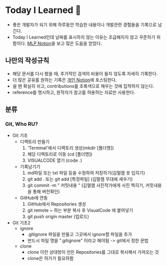 # Today I Learned 📒
- 좋은 개발자가 되기 위해 하루동안 학습한 내용이나 개발관련 경험들을 기록으로 남긴다.
- Today I Learned인데 날짜를 표시하지 않는 이유는 조급해지지 않고 꾸준하기 위함이다.
[MLP Notion](https://hphk.notion.site/hphk/Git-1-_A-22-02-09-22-02-11-3f4afeb98f784b7ead4a82f5aebd86de)을 보고 많은 도움을 얻었다.
## 나만의 작성규칙
- 해당 문서를 다시 봤을 때, 추가적인 검색의 비용이 들지 않도록 자세히 기록한다.
- 더 많은 공유를 원하는 기록은 [개인 Notion](https://www.notion.so/1ea51850579a44e389baf074f68eaf8f)에 포스팅한다.
- 쉴 땐 확실히 쉬고, contributions를 초록색으로 채우는 것에 집착하지 않는다.
- reference를 명시하고, 원작자가 참고를 허용하는 자료만 사용한다.
## 분류
### Git, Who RU?
- Git 기초
    - 디렉토리 만들기
        1. 'Terminal'에서 디렉토리 생성(mkdir \[폴더명])
        2. 해당 디렉토리로 이동 (cd \[폴더명])
        3. VISUALCODE 열기 (code .)
    - 기록남기기
        1. md파일 또는 txt 파일 등을 수정하여 저장하기(김멀캠 옷 입히기)
        2. git add . 또는 git add \[특정파일] (김멀캠 무대에 세우기)
        3. git commit -m " 커밋내용 " (김멀캠 사진작가에게 사진 찍히기, 커밋내용을 통해 버전확인)
    - GitHub에 연동
        1. GitHub에서 Repositories 생성
        2. git remote ~ 하는 부분 복사 후 VisualCode 에 붙여넣기
        3. git push origin master (업로드)
- Git 기초2
    - ignore
        - .gitignore 파일을 만들고 그곳에서 ignore할 파일을 추가
        - 반드시 파일 명을 ".gitignore" 이라고 해야됨 -> git에서 정한 문법
    - clone
        - clone 이란 상대방이 만든 Repositories를 그대로 복사해서 가져오는 것
        - clone은 허가가 필요하함
